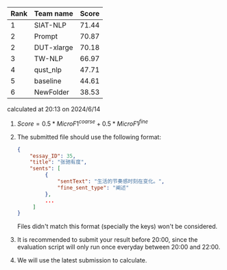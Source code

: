 | Rank | Team name  | Score |
| ---- | ---------- | ----- |
| 1    | SIAT-NLP   | 71.44 |
| 2    | Prompt     | 70.87 |
| 2    | DUT-xlarge | 70.18 |
| 3    | TW-NLP     | 66.97 |
| 4    | qust_nlp   | 47.71 |
| 5    | baseline   | 44.61 |
| 6    | NewFolder  | 38.53 |

calculated at 20:13 on 2024/6/14



1. $Score = 0.5*MicroF1^{coarse}+0.5*MicroF1^{fine}$

2. The submitted file should use the following format:

   ~~~json
   { 
       "essay_ID": 35,
       "title": "张驰有度",
       "sents": [
            {
                "sentText": "生活的节奏感时刻在变化。",
                "fine_sent_type": "阐述"
            },
            ...
        ]
   }  
   ~~~

   Files didn't match this format (specially the keys) won't be considered.

3. It is recommended to submit your result before 20:00, since the evaluation script will only run once everyday between 20:00 and 22:00.

4. We will use the latest submission to calculate.
